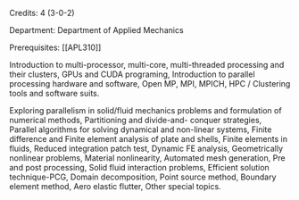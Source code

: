 Credits: 4 (3-0-2)

Department: Department of Applied Mechanics

Prerequisites: [[APL310]]

Introduction to multi-processor, multi-core, multi-threaded processing and their clusters, GPUs and CUDA programing, Introduction to parallel processing hardware and software, Open MP, MPI, MPICH, HPC / Clustering tools and software suits.

Exploring parallelism in solid/fluid mechanics problems and formulation of numerical methods, Partitioning and divide-and- conquer strategies, Parallel algorithms for solving dynamical and non-linear systems, Finite difference and Finite element analysis of plate and shells, Finite elements in fluids, Reduced integration patch test, Dynamic FE analysis, Geometrically nonlinear problems, Material nonlinearity, Automated mesh generation, Pre and post processing, Solid fluid interaction problems, Efficient solution technique-PCG, Domain decomposition, Point source method, Boundary element method, Aero elastic flutter, Other special topics.
